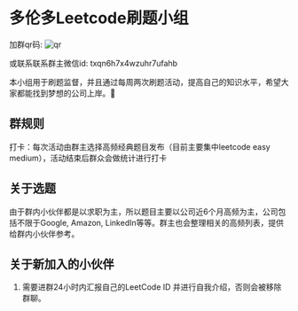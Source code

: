 # 多伦多Leetcode刷题小组
加群qr码: ![qr](https://i.imgur.com/gErtlvA.png)

或联系联系群主微信id: txqn6h7x4wzuhr7ufahb

本小组用于刷题监督，并且通过每周两次刷题活动，提高自己的知识水平，希望大家都能找到梦想的公司上岸。🐶

## 群规则
打卡：每次活动由群主选择高频经典题目发布（目前主要集中leetcode easy medium），活动结束后群众会做统计进行打卡
## 关于选题
由于群内小伙伴都是以求职为主，所以题目主要以公司近6个月高频为主，公司包括不限于Google, Amazon, LinkedIn等等。群主也会整理相关的高频列表，提供给群内小伙伴参考。
## 关于新加入的小伙伴
1. 需要进群24小时内汇报自己的LeetCode ID 并进行自我介绍，否则会被移除群聊。
